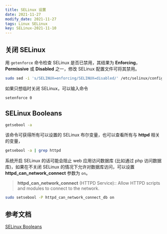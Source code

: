 ```yaml
---
title: SELinux 设置
date: 2021-11-27
modify_date: 2021-11-27
tags: Linux SELinux
key: SELinux-2021-11-10
---
```


## 关闭 SELinux

用 `getenforce` 命令检查 SELinux 是否已禁用，其结果为 **Enforcing**，**Permissive** 或 **Disabled** 之一，修改 SELinux 配置文件可将其禁用。

```bash
sudo sed -i 's/SELINUX=enforcing/SELINUX=disabled/' /etc/selinux/config
```

如果只想临时关闭 SELinux，可以输入命令

```bash
setenforce 0
```

<!--more -->

## SELinux Booleans

```bash
getsebool -a
```

该命令可获得所有可以设置的 SELinux 布尔变量，也可以查看所有与 **httpd** 相关的变量，

```bash
getsebool -a | grep httpd
```

系统开启 SELinux 的话可能会阻止 web 应用访问数据库 (比如通过 php 访问数据库)，如果在不关闭 SELinux 的情况下允许对数据库访问，可以设置 **httpd_can_network_connect** 参数为 `on`。

> **httpd_can_network_connect** (HTTPD Service):: Allow HTTPD scripts and modules to connect to the network.

```bash
sudo setsebool -P httpd_can_network_connect_db on
```

## 参考文档

[SELinux Booleans](https://wiki.centos.org/TipsAndTricks/SelinuxBooleans#line-44)